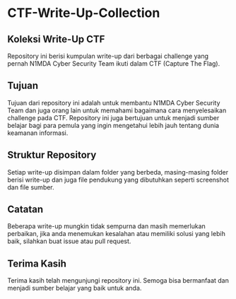 # CTF-Write-Up-Collection

## Koleksi Write-Up CTF
Repository ini berisi kumpulan write-up dari berbagai challenge yang pernah N1MDA Cyber Security Team ikuti dalam CTF (Capture The Flag).

## Tujuan
Tujuan dari repository ini adalah untuk membantu N1MDA Cyber Security Team dan juga orang lain untuk memahami bagaimana cara menyelesaikan challenge pada CTF. Repository ini juga bertujuan untuk menjadi sumber belajar bagi para pemula yang ingin mengetahui lebih jauh tentang dunia keamanan informasi.

## Struktur Repository
Setiap write-up disimpan dalam folder yang berbeda, masing-masing folder berisi write-up dan juga file pendukung yang dibutuhkan seperti screenshot dan file sumber.

## Catatan
Beberapa write-up mungkin tidak sempurna dan masih memerlukan perbaikan, jika anda menemukan kesalahan atau memiliki solusi yang lebih baik, silahkan buat issue atau pull request.

## Terima Kasih
Terima kasih telah mengunjungi repository ini. Semoga bisa bermanfaat dan menjadi sumber belajar yang baik untuk anda.
